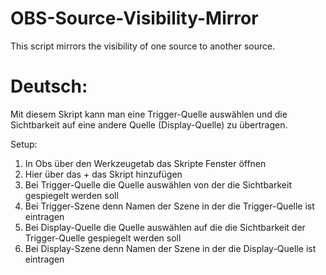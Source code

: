 # OBS-Source-Visibility-Mirror
This script mirrors the visibility of one source to another source.

# Deutsch:
Mit diesem Skript kann man eine Trigger-Quelle auswählen und die Sichtbarkeit auf eine andere Quelle (Display-Quelle) zu übertragen. 

Setup: 
1. In Obs über den Werkzeugetab das Skripte Fenster öffnen
2. Hier über das + das Skript hinzufügen
3. Bei Trigger-Quelle die Quelle auswählen von der die Sichtbarkeit gespiegelt werden soll
4. Bei Trigger-Szene denn Namen der Szene in der die Trigger-Quelle ist eintragen 
5. Bei Display-Quelle die Quelle auswählen auf die die Sichtbarkeit der Trigger-Quelle gespiegelt werden soll
6. Bei Display-Szene denn Namen der Szene in der die Display-Quelle ist eintragen

